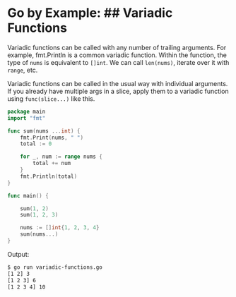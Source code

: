 # Go by Example: ## Variadic Functions

Variadic functions can be called with any number of trailing arguments. For example, fmt.Println is a common variadic function. Within the function, the type of `nums` is equivalent to `[]int`. We can call `len(nums)`, iterate over it with `range`, etc. 

Variadic functions can be called in the usual way with individual arguments. If you already have multiple args in a slice, apply them to a variadic function using `func(slice...)` like this.
 
```go
package main
import "fmt"

func sum(nums ...int) {
    fmt.Print(nums, " ")
    total := 0

    for _, num := range nums {
        total += num
    }
    fmt.Println(total)
}

func main() {

    sum(1, 2)
    sum(1, 2, 3)

    nums := []int{1, 2, 3, 4}
    sum(nums...)
}
```

Output:

```Bash
$ go run variadic-functions.go 
[1 2] 3
[1 2 3] 6
[1 2 3 4] 10
```